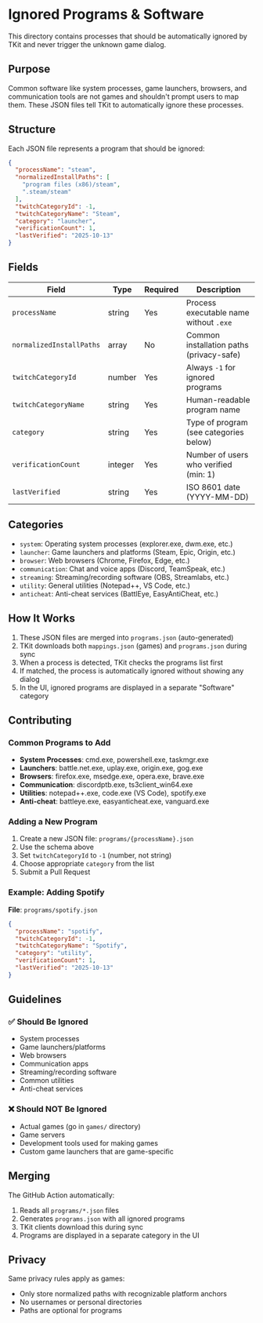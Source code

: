 # Ignored Programs & Software

This directory contains processes that should be automatically ignored by TKit and never trigger the unknown game dialog.

## Purpose

Common software like system processes, game launchers, browsers, and communication tools are not games and shouldn't prompt users to map them. These JSON files tell TKit to automatically ignore these processes.

## Structure

Each JSON file represents a program that should be ignored:

```json
{
  "processName": "steam",
  "normalizedInstallPaths": [
    "program files (x86)/steam",
    ".steam/steam"
  ],
  "twitchCategoryId": -1,
  "twitchCategoryName": "Steam",
  "category": "launcher",
  "verificationCount": 1,
  "lastVerified": "2025-10-13"
}
```

## Fields

| Field | Type | Required | Description |
|-------|------|----------|-------------|
| `processName` | string | Yes | Process executable name without `.exe` |
| `normalizedInstallPaths` | array | No | Common installation paths (privacy-safe) |
| `twitchCategoryId` | number | Yes | Always `-1` for ignored programs |
| `twitchCategoryName` | string | Yes | Human-readable program name |
| `category` | string | Yes | Type of program (see categories below) |
| `verificationCount` | integer | Yes | Number of users who verified (min: 1) |
| `lastVerified` | string | Yes | ISO 8601 date (YYYY-MM-DD) |

## Categories

- `system`: Operating system processes (explorer.exe, dwm.exe, etc.)
- `launcher`: Game launchers and platforms (Steam, Epic, Origin, etc.)
- `browser`: Web browsers (Chrome, Firefox, Edge, etc.)
- `communication`: Chat and voice apps (Discord, TeamSpeak, etc.)
- `streaming`: Streaming/recording software (OBS, Streamlabs, etc.)
- `utility`: General utilities (Notepad++, VS Code, etc.)
- `anticheat`: Anti-cheat services (BattlEye, EasyAntiCheat, etc.)

## How It Works

1. These JSON files are merged into `programs.json` (auto-generated)
2. TKit downloads both `mappings.json` (games) and `programs.json` during sync
3. When a process is detected, TKit checks the programs list first
4. If matched, the process is automatically ignored without showing any dialog
5. In the UI, ignored programs are displayed in a separate "Software" category

## Contributing

### Common Programs to Add

- **System Processes**: cmd.exe, powershell.exe, taskmgr.exe
- **Launchers**: battle.net.exe, uplay.exe, origin.exe, gog.exe
- **Browsers**: firefox.exe, msedge.exe, opera.exe, brave.exe
- **Communication**: discordptb.exe, ts3client_win64.exe
- **Utilities**: notepad++.exe, code.exe (VS Code), spotify.exe
- **Anti-cheat**: battleye.exe, easyanticheat.exe, vanguard.exe

### Adding a New Program

1. Create a new JSON file: `programs/{processName}.json`
2. Use the schema above
3. Set `twitchCategoryId` to `-1` (number, not string)
4. Choose appropriate `category` from the list
5. Submit a Pull Request

### Example: Adding Spotify

**File**: `programs/spotify.json`
```json
{
  "processName": "spotify",
  "twitchCategoryId": -1,
  "twitchCategoryName": "Spotify",
  "category": "utility",
  "verificationCount": 1,
  "lastVerified": "2025-10-13"
}
```

## Guidelines

### ✅ Should Be Ignored

- System processes
- Game launchers/platforms
- Web browsers
- Communication apps
- Streaming/recording software
- Common utilities
- Anti-cheat services

### ❌ Should NOT Be Ignored

- Actual games (go in `games/` directory)
- Game servers
- Development tools used for making games
- Custom game launchers that are game-specific

## Merging

The GitHub Action automatically:
1. Reads all `programs/*.json` files
2. Generates `programs.json` with all ignored programs
3. TKit clients download this during sync
4. Programs are displayed in a separate category in the UI

## Privacy

Same privacy rules apply as games:
- Only store normalized paths with recognizable platform anchors
- No usernames or personal directories
- Paths are optional for programs
